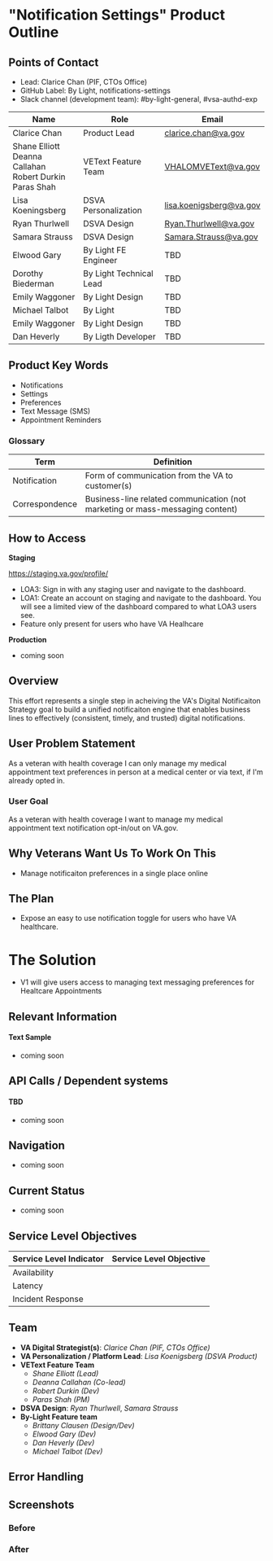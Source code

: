 # "Notification Settings" Product Outline
## Points of Contact
- Lead: Clarice Chan (PIF, CTOs Office)
- GitHub Label: By Light, notifications-settings
- Slack channel (development team): #by-light-general, #vsa-authd-exp

|Name|Role|Email|
|----|----|-----|
|Clarice Chan | Product Lead| clarice.chan@va.gov |
|Shane Elliott <br> Deanna Callahan <br> Robert Durkin <br> Paras Shah | VEText Feature Team | VHALOMVEText@va.gov |
|Lisa Koeningsberg | DSVA Personalization | lisa.koenigsberg@va.gov |
|Ryan Thurlwell | DSVA Design | Ryan.Thurlwell@va.gov|
|Samara Strauss | DSVA Design | Samara.Strauss@va.gov|
|Elwood Gary | By Light FE Engineer | TBD |
|Dorothy Biederman | By Light Technical Lead  | TBD |
|Emily Waggoner  | By Light Design | TBD  |
|Michael Talbot  | By Light  | TBD  |
|Emily Waggoner  | By Light Design | TBD  |
|Dan Heverly | By Ligth Developer | TBD |

## Product Key Words
- Notifications 
- Settings
- Preferences
- Text Message (SMS) 
- Appointment Reminders

### Glossary 
|Term|Definition|
|----|----|
|Notification|Form of communication from the VA to customer(s)|
|Correspondence|Business-line related communication (not marketing or mass-messaging content)|

## How to Access

**Staging**

https://staging.va.gov/profile/
- LOA3: Sign in with any staging user and navigate to the dashboard.
- LOA1: Create an account on staging and navigate to the dashboard. You will see a limited view of the dashboard compared to what LOA3 users see.
- Feature only present for users who have VA Healhcare

**Production**

- coming soon

## Overview 
This effort represents a single step in acheiving the VA's Digital Notificaiton Strategy goal to build a unified notificaiton engine that enables business lines to effectively (consistent, timely, and trusted) digital notifications.

## User Problem Statement
As a veteran with health coverage I can only manage my medical appointment text preferences in person at a medical center or via text, if I'm already opted in.

### User Goal
As a veteran with health coverage I want to manage my medical appointment text notification opt-in/out on VA.gov.

## Why Veterans Want Us To Work On This
- Manage notificaiton preferences in a single place online

## The Plan
- Expose an easy to use notification toggle for users who have VA healthcare.

# The Solution
- V1 will give users access to managing text messaging preferences for Healtcare Appointments

## Relevant Information

#### Text Sample
- coming soon

## API Calls / Dependent systems

#### TBD
- coming soon
  

## Navigation

- coming soon

## Current Status

- coming soon

## Service Level Objectives

| Service&#160;Level&#160;Indicator  | Service Level Objective |
| :------------- | ------------- |
| Availability  |   |
| Latency  |   |
| Incident Response  |   |

## Team

- **VA Digital Strategist(s)**: *Clarice Chan (PIF, CTOs Office)*
- **VA Personalization / Platform Lead**: *Lisa Koenigsberg (DSVA Product)*
- **VEText Feature Team** 
  - *Shane Elliott (Lead)*
  - *Deanna Callahan (Co-lead)*
  - *Robert Durkin (Dev)*
  - *Paras Shah (PM)*
- **DSVA Design**: *Ryan Thurlwell*, *Samara Strauss*
- **By-Light Feature team** 
  - *Brittany Clausen (Design/Dev)*
  - *Elwood Gary (Dev)*
  - *Dan Heverly (Dev)*
  - *Michael Talbot (Dev)*

## Error Handling

## Screenshots
### Before
### After 
